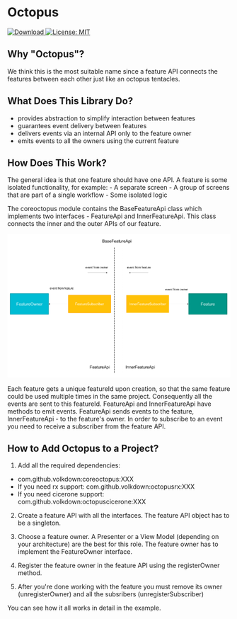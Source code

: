# Octopus
 [ ![Download](https://api.bintray.com/packages/volkdown/octopusmaven/coreoctopus/images/download.svg) ](https://bintray.com/volkdown/octopusmaven/coreoctopus/_latestVersion)
[![License: MIT](https://img.shields.io/badge/License-MIT-yellow.svg)](https://opensource.org/licenses/MIT)

## Why "Octopus"?

We think this is the most suitable name since a feature API connects the features between each other just like an octopus tentacles.

## What Does This Library Do?

- provides abstraction to simplify interaction between features
- guarantees event delivery between features
- delivers events via an internal API only to the feature owner
- emits events to all the owners using the current feature

## How Does This Work?

The general idea is that one feature should have one API. A feature is some isolated functionality, for example:
	- A separate screen
	- A group of screens that are part of a single workflow
	- Some isolated logic

The coreoctopus module contains the BaseFeatureApi class which implements two interfaces - FeatureApi and InnerFeatureApi. This class connects the inner and the outer APIs of our feature.

![GitHub Logo](https://github.com/volkdown/octopus/blob/develop/media/feature_api_diagram.png?raw=true)

Each feature gets a unique featureId upon creation, so that the same feature could be used multiple times in the same project. Consequently all the events are sent to this featureId. FeatureApi and InnerFeatureApi have methods to emit events. FeatureApi sends events to the feature, InnerFeatureApi - to the feature's owner. In order to subscribe to an event you need to receive a subscriber from the feature API.

## How to Add Octopus to a Project?

1) Add all the required dependencies:
- com.github.volkdown:coreoctopus:XXX
- If you need rx support: com.github.volkdown:octopusrx:XXX
- If you need cicerone support: com.github.volkdown:octopuscicerone:XXX

2) Create a feature API with all the interfaces. The feature API object has to be a singleton.

3) Choose a feature owner. A Presenter or a View Model (depending on your architecture) are the best for this role. The feature owner has to implement the FeatureOwner interface.

4) Register the feature owner in the feature API using the registerOwner method.

5) After you're done working with the feature you must remove its owner (unregisterOwner) and all the subsribers (unregisterSubscriber)

You can see how it all works in detail in the example.
